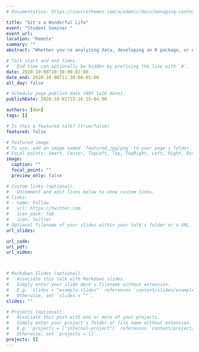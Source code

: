 ```yaml
---
# Documentation: https://sourcethemes.com/academic/docs/managing-content/

title: "Git's a Wonderful Life"
event: "Student Seminar "
event_url:
location: "Remote"
summary: ""
abstract: "Whether you're analyzing data, developing an R package, or even writing your dissertation, chances are you're editing text files. Effective version control of these files can provide protection against data loss and mistakes, improve your efficiency, help you isolate bugs, and facilitate collaboration with others. Git is a leading tool for version control, but many statisticians have at best a shallow understanding of how it works. In this talk, I'll present Git in a way that you may not have seen before. Rather than giving you a cookbook of steps to memorize, I'll be explicating some of its underlying architecture. This will help you to understand how to use git effectively in a variety of situations. This presentation is designed to be very \"hands on\" and frequent questions from the audience are encouraged. Please ensure that you have git installed on our computer so that you can follow along."

# Talk start and end times.
#   End time can optionally be hidden by prefixing the line with `#`.
date: 2020-10-08T10:30:00-02:00
date_end: 2020-10-08T11:30:00-05:00
all_day: false

# Schedule page publish date (NOT talk date).
publishDate: 2020-10-01T15:16:15-04:00

authors: [dan]
tags: []

# Is this a featured talk? (true/false)
featured: false

# Featured image
# To use, add an image named `featured.jpg/png` to your page's folder. 
# Focal points: Smart, Center, TopLeft, Top, TopRight, Left, Right, BottomLeft, Bottom, BottomRight.
image:
  caption: ""
  focal_point: ""
  preview_only: false

# Custom links (optional).
#   Uncomment and edit lines below to show custom links.
# links:
# - name: Follow
#   url: https://twitter.com
#   icon_pack: fab
#   icon: twitter
# Optional filename of your slides within your talk's folder or a URL.
url_slides: 

url_code:
url_pdf:
url_video:



# Markdown Slides (optional).
#   Associate this talk with Markdown slides.
#   Simply enter your slide deck's filename without extension.
#   E.g. `slides = "example-slides"` references `content/slides/example-slides.md`.
#   Otherwise, set `slides = ""`.
slides: ""

# Projects (optional).
#   Associate this post with one or more of your projects.
#   Simply enter your project's folder or file name without extension.
#   E.g. `projects = ["internal-project"]` references `content/project/deep-learning/index.md`.
#   Otherwise, set `projects = []`.
projects: []
---
```

